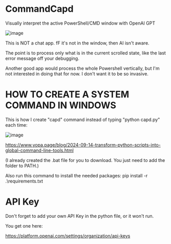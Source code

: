 # CommandCapd
Visually interpret the active PowerShell/CMD window with OpenAI GPT


![image](https://github.com/user-attachments/assets/efd2dc4b-e573-4031-ba00-a646cf0b3534)




This is NOT a chat app. fF it's not in the window, then AI isn't aware. 

The point is to process only what is in the current scrolled state, like the last error message off your debugging.

Another good app would process the whole Powershell vertically, but I'm not interested in doing that for now. I don't want it to be so invasive.

# HOW TO CREATE A SYSTEM COMMAND IN WINDOWS

This is how I create "capd" command instead of typing "python capd.py" each time:

![image](https://github.com/user-attachments/assets/a7fce735-be25-4035-ba7e-1e6d050ad519)

https://www.yopa.page/blog/2024-09-14-transform-python-scripts-into-global-command-line-tools.html

(I already created the .bat file for you to download. You just need to add the folder to PATH.)

Also run this command to install the needed packages:
pip install -r .\requirements.txt


# API Key
Don't forget to add your own API Key in the python file, or it won't run.

You get one here:

https://platform.openai.com/settings/organization/api-keys
